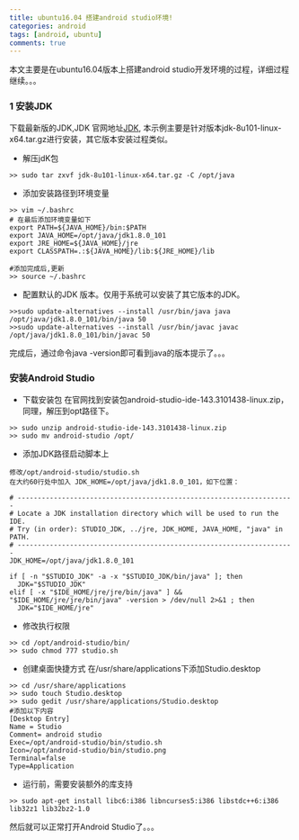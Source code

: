 ```yaml
---
title: ubuntu16.04 搭建android studio环境!
categories: android
tags: [android, ubuntu]
comments: true
---
```


本文主要是在ubuntu16.04版本上搭建android  studio开发环境的过程，详细过程继续。。。
<!--more-->

### 1 安装JDK 
下载最新版的JDK,JDK 官网地址[JDK](http://www.oracle.com/technetwork/java/javase/downloads/jdk8-downloads-2133151.html), 本示例主要是针对版本jdk-8u101-linux-x64.tar.gz进行安装，其它版本安装过程类似。

* 解压jdK包

```
>> sudo tar zxvf jdk-8u101-linux-x64.tar.gz -C /opt/java
```

* 添加安装路径到环境变量

```
>> vim ~/.bashrc
# 在最后添加环境变量如下 
export PATH=${JAVA_HOME}/bin:$PATH
export JAVA_HOME=/opt/java/jdk1.8.0_101
export JRE_HOME=${JAVA_HOME}/jre
export CLASSPATH=.:${JAVA_HOME}/lib:${JRE_HOME}/lib

#添加完成后,更新
>> source ~/.bashrc
```
* 配置默认的JDK 版本。仅用于系统可以安装了其它版本的JDK。

```
>>sudo update-alternatives --install /usr/bin/java java /opt/java/jdk1.8.0_101/bin/java 50
>>sudo update-alternatives --install /usr/bin/javac javac /opt/java/jdk1.8.0_101/bin/javac 50
```

完成后，通过命令java -version即可看到java的版本提示了。。。

### 安装Android Studio

* 下载安装包
在官网找到安装包android-studio-ide-143.3101438-linux.zip， 同理，解压到opt路径下。

```
>> sudo unzip android-studio-ide-143.3101438-linux.zip
>> sudo mv android-studio /opt/
```

* 添加JDK路径启动脚本上

```
修改/opt/android-studio/studio.sh
在大约60行处中加入 JDK_HOME=/opt/java/jdk1.8.0_101，如下位置：

# ---------------------------------------------------------------------
# Locate a JDK installation directory which will be used to run the IDE.
# Try (in order): STUDIO_JDK, ../jre, JDK_HOME, JAVA_HOME, "java" in PATH.
# ---------------------------------------------------------------------
JDK_HOME=/opt/java/jdk1.8.0_101

if [ -n "$STUDIO_JDK" -a -x "$STUDIO_JDK/bin/java" ]; then
  JDK="$STUDIO_JDK"
elif [ -x "$IDE_HOME/jre/jre/bin/java" ] && "$IDE_HOME/jre/jre/bin/java" -version > /dev/null 2>&1 ; then
  JDK="$IDE_HOME/jre"
```

* 修改执行权限

```
>> cd /opt/android-studio/bin/
>> sudo chmod 777 studio.sh

```

* 创建桌面快捷方式
在/usr/share/applications下添加Studio.desktop

```
>> cd /usr/share/applications
>> sudo touch Studio.desktop
>> sudo gedit /usr/share/applications/Studio.desktop
#添加以下内容
[Desktop Entry]
Name = Studio
Comment= android studio
Exec=/opt/android-studio/bin/studio.sh
Icon=/opt/android-studio/bin/studio.png
Terminal=false
Type=Application

```
* 运行前，需要安装额外的库支持

```
>> sudo apt-get install libc6:i386 libncurses5:i386 libstdc++6:i386 lib32z1 lib32bz2-1.0
```
然后就可以正常打开Android Studio了。。。
